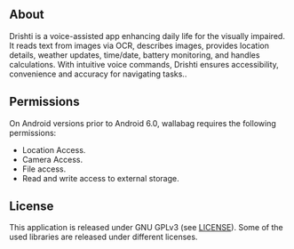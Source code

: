 ## About

Drishti is a voice-assisted app enhancing daily life for the visually impaired.
It reads text from images via OCR, describes images, provides location details, weather updates, time/date, battery monitoring, 
and handles calculations. With intuitive voice commands, Drishti ensures accessibility, convenience and accuracy for navigating tasks..

## Permissions

On Android versions prior to Android 6.0, wallabag requires the following permissions:
- Location Access.
- Camera Access.
- File access.
- Read and write access to external storage.

## License

This application is released under GNU GPLv3 (see [LICENSE](LICENSE)).
Some of the used libraries are released under different licenses.
